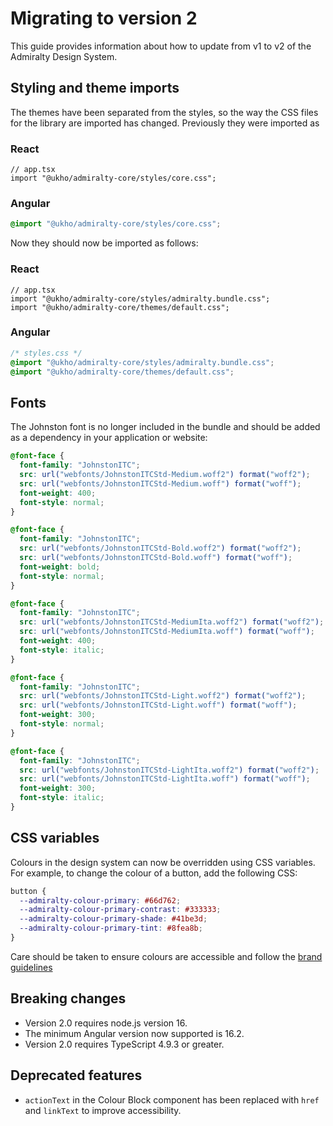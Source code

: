 # Migrating to version 2

This guide provides information about how to update from v1 to v2 of the Admiralty Design System.

## Styling and theme imports

The themes have been separated from the styles, so the way the CSS files for the library are imported has changed. Previously they were imported as

### React

```tsx
// app.tsx
import "@ukho/admiralty-core/styles/core.css";
```

### Angular

```css
@import "@ukho/admiralty-core/styles/core.css";
```

Now they should now be imported as follows:

### React

```tsx
// app.tsx
import "@ukho/admiralty-core/styles/admiralty.bundle.css";
import "@ukho/admiralty-core/themes/default.css";
```

### Angular

```css
/* styles.css */
@import "@ukho/admiralty-core/styles/admiralty.bundle.css";
@import "@ukho/admiralty-core/themes/default.css";
```

## Fonts

The Johnston font is no longer included in the bundle and should be added as a dependency in your application or website:

```css
@font-face {
  font-family: "JohnstonITC";
  src: url("webfonts/JohnstonITCStd-Medium.woff2") format("woff2");
  src: url("webfonts/JohnstonITCStd-Medium.woff") format("woff");
  font-weight: 400;
  font-style: normal;
}

@font-face {
  font-family: "JohnstonITC";
  src: url("webfonts/JohnstonITCStd-Bold.woff2") format("woff2");
  src: url("webfonts/JohnstonITCStd-Bold.woff") format("woff");
  font-weight: bold;
  font-style: normal;
}

@font-face {
  font-family: "JohnstonITC";
  src: url("webfonts/JohnstonITCStd-MediumIta.woff2") format("woff2");
  src: url("webfonts/JohnstonITCStd-MediumIta.woff") format("woff");
  font-weight: 400;
  font-style: italic;
}

@font-face {
  font-family: "JohnstonITC";
  src: url("webfonts/JohnstonITCStd-Light.woff2") format("woff2");
  src: url("webfonts/JohnstonITCStd-Light.woff") format("woff");
  font-weight: 300;
  font-style: normal;
}

@font-face {
  font-family: "JohnstonITC";
  src: url("webfonts/JohnstonITCStd-LightIta.woff2") format("woff2");
  src: url("webfonts/JohnstonITCStd-LightIta.woff") format("woff");
  font-weight: 300;
  font-style: italic;
}
```

## CSS variables

Colours in the design system can now be overridden using CSS variables. For example, to change the colour of a button, add the following CSS:

```css
button {
  --admiralty-colour-primary: #66d762;
  --admiralty-colour-primary-contrast: #333333;
  --admiralty-colour-primary-shade: #41be3d;
  --admiralty-colour-primary-tint: #8fea8b;
}
```

Care should be taken to ensure colours are accessible and follow the [brand guidelines](https://designsystem.admiralty.co.uk/brand-guide/colour)

## Breaking changes

- Version 2.0 requires node.js version 16.
- The minimum Angular version now supported is 16.2.
- Version 2.0 requires TypeScript 4.9.3 or greater.

## Deprecated features

- `actionText` in the Colour Block component has been replaced with `href` and `linkText` to improve accessibility.

